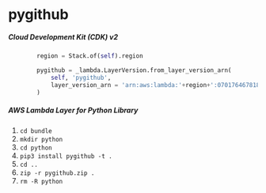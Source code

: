 # pygithub

##### Cloud Development Kit (CDK) v2

```python
        region = Stack.of(self).region

        pygithub = _lambda.LayerVersion.from_layer_version_arn(
            self, 'pygithub',
            layer_version_arn = 'arn:aws:lambda:'+region+':070176467818:layer:pygithub:1'
        )
```

##### AWS Lambda Layer for Python Library

 1. ```cd bundle```
 2. ```mkdir python```
 3. ```cd python```
 4. ```pip3 install pygithub -t .```
 5. ```cd ..```
 6. ```zip -r pygithub.zip .```
 7. ```rm -R python```
 
